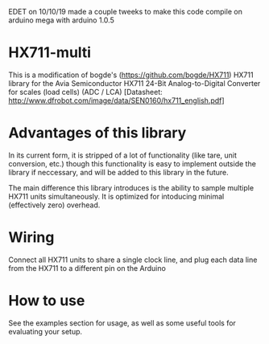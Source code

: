 EDET on 10/10/19 made a couple tweeks to make this code compile on arduino mega with arduino 1.0.5

HX711-multi
=====

This is a modification of bogde's (https://github.com/bogde/HX711) HX711 library for the Avia Semiconductor HX711 24-Bit Analog-to-Digital Converter for scales (load cells) (ADC / LCA) [Datasheet: http://www.dfrobot.com/image/data/SEN0160/hx711_english.pdf]


# Advantages of this library
In its current form, it is stripped of a lot of functionality (like tare, unit conversion, etc.) though this functionality is easy to implement outside the library if neccessary, and will be added to this library in the future.

The main difference this library introduces is the ability to sample multiple HX711 units simultaneously. 
It is optimized for intoducing minimal (effectively zero) overhead.

# Wiring
Connect all HX711 units to share a single clock line, and plug each data line from the HX711 to a different pin on the Arduino 

# How to use
See the examples section for usage, as well as some useful tools for evaluating your setup.
